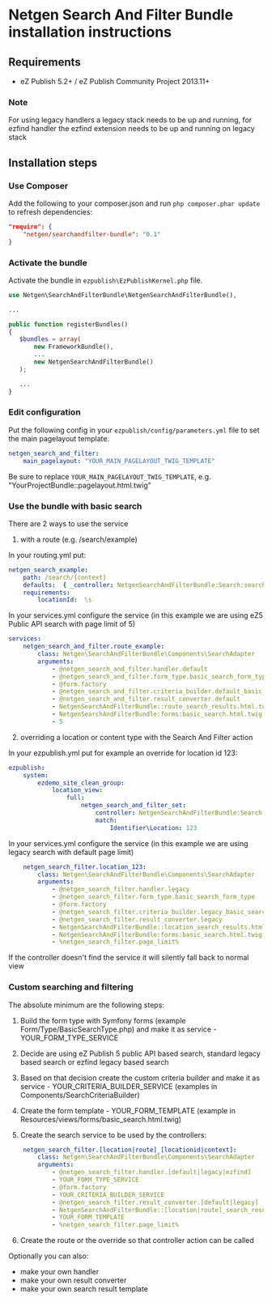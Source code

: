 Netgen Search And Filter Bundle installation instructions
=========================================================

Requirements
------------

* eZ Publish 5.2+ / eZ Publish Community Project 2013.11+

### Note

For using legacy handlers a legacy stack needs to be up and running, for ezfind handler the ezfind extension needs to be up and running on legacy stack

Installation steps
------------------

### Use Composer

Add the following to your composer.json and run `php composer.phar update` to refresh dependencies:

```json
"require": {
    "netgen/searchandfilter-bundle": "0.1"
}
```

### Activate the bundle

Activate the bundle in `ezpublish\EzPublishKernel.php` file.

```php
use Netgen\SearchAndFilterBundle\NetgenSearchAndFilterBundle(),

...

public function registerBundles()
{
   $bundles = array(
       new FrameworkBundle(),
       ...
       new NetgenSearchAndFilterBundle()
   );

   ...
}
```

### Edit configuration

Put the following config in your `ezpublish/config/parameters.yml` file to set the main pagelayout template.

```yml
netgen_search_and_filter:
    main_pagelayout: "YOUR_MAIN_PAGELAYOUT_TWIG_TEMPLATE"
```

Be sure to replace `YOUR_MAIN_PAGELAYOUT_TWIG_TEMPLATE`, e.g. "YourProjectBundle::pagelayout.html.twig"

### Use the bundle with basic search

There are 2 ways to use the service

1) with a route (e.g. /search/example)

In your routing.yml put:
```yml
netgen_search_example:
    path: /search/{context}
    defaults:  { _controller: NetgenSearchAndFilterBundle:Search:searchRoute, context: null }
    requirements:
        locationId:  \s
```

In your services.yml configure the service (in this example we are using eZ5 Public API search with page limit of 5)
```yml
services:
    netgen_search_and_filter.route_example:
        class: Netgen\SearchAndFilterBundle\Components\SearchAdapter
        arguments:
            - @netgen_search_and_filter.handler.default
            - @netgen_search_and_filter.form_type.basic_search_form_type
            - @form.factory
            - @netgen_search_and_filter.criteria_builder.default_basic_search
            - @netgen_search_and_filter.result_converter.default
            - NetgenSearchAndFilterBundle::route_search_results.html.twig
            - NetgenSearchAndFilterBundle:forms:basic_search.html.twig
            - 5
```

2) overriding a location or content type with the Search And Filter action

In your ezpublish.yml put for example an override for location id 123:
```yml
ezpublish:
    system:
        ezdemo_site_clean_group:
            location_view:
                full:
                    netgen_search_and_filter_set:
                        controller: NetgenSearchAndFilterBundle:Search:searchLocation
                        match:
                            Identifier\Location: 123
```

In your services.yml configure the service (in this example we are using legacy search with default page limit)
```yml
    netgen_search_filter.location_123:
        class: Netgen\SearchAndFilterBundle\Components\SearchAdapter
        arguments:
            - @netgen_search_filter.handler.legacy
            - @netgen_search_filter.form_type.basic_search_form_type
            - @form.factory
            - @netgen_search_filter.criteria_builder.legacy_basic_search
            - @netgen_search_filter.result_converter.legacy
            - NetgenSearchAndFilterBundle::location_search_results.html.twig
            - NetgenSearchAndFilterBundle:forms:basic_search.html.twig
            - %netgen_search_filter.page_limit%
```
If the controller doesn't find the service it will silently fall back to normal view

### Custom searching and filtering

The absolute minimum are the following steps:

1. Build the form type with Symfony forms (example Form/Type/BasicSearchType.php) and make it as service - YOUR_FORM_TYPE_SERVICE

2. Decide are using eZ Publish 5 public API based search, standard legacy based search or ezfind legacy based search

3. Based on that decision create the custom criteria builder and make it as service - YOUR_CRITERIA_BUILDER_SERVICE (examples in Components/SearchCriteriaBuilder)

4. Create the form template - YOUR_FORM_TEMPLATE (example in Resources/views/forms/basic_search.html.twig)

5. Create the search service to be used by the controllers:
```yml
    netgen_search_filter.[location|route]_[locationid|context]:
        class: Netgen\SearchAndFilterBundle\Components\SearchAdapter
        arguments:
            - @netgen_search_filter.handler.[default|legacy|ezfind]
            - YOUR_FORM_TYPE_SERVICE
            - @form.factory
            - YOUR_CRITERIA_BUILDER_SERVICE
            - @netgen_search_filter.result_converter.[default|legacy]
            - NetgenSearchAndFilterBundle::[location|route]_search_results.html.twig
            - YOUR_FORM_TEMPLATE
            - %netgen_search_filter.page_limit%
```

6. Create the route or the override so that controller action can be called

Optionally you can also:
* make your own handler
* make your own result converter
* make your own search result template

